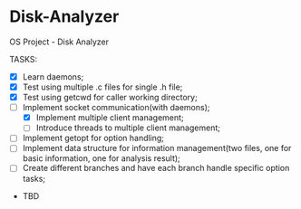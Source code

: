 # Disk-Analyzer
OS Project - Disk Analyzer

TASKS:
- [x] Learn daemons;
- [x] Test using multiple .c files for single .h file;
- [x] Test using getcwd for caller working directory;
- [ ] Implement socket communication(with daemons);
	- [x] Implement multiple client management;
	- [ ] Introduce threads to multiple client management;
- [ ] Implement getopt for option handling;
- [ ] Implement data structure for information management(two files, one for basic information, one for analysis result);
- [ ] Create different branches and have each branch handle specific option tasks;
- TBD
